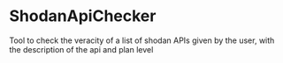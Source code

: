 # ShodanApiChecker
Tool to check the veracity of a list of shodan APIs given by the user, with the description of the api and plan level
